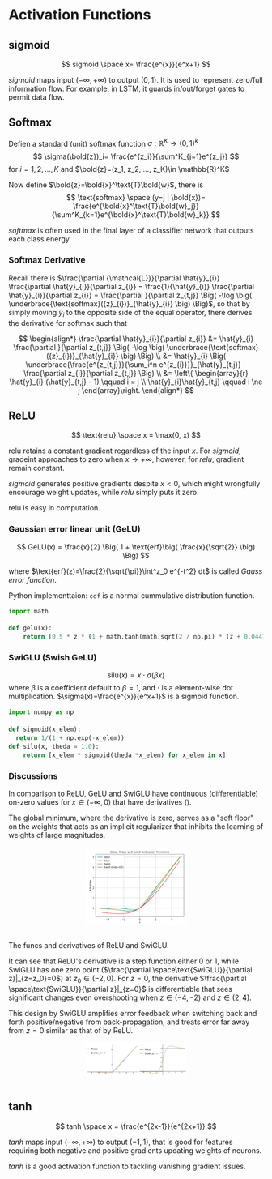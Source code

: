 # Activation Functions

## sigmoid

$$
sigmoid \space x=
\frac{e^{x}}{e^x+1}
$$

$sigmoid$ maps input $(-\infty, +\infty)$ to output $(0,1)$. It is used to represent zero/full information flow. For example, in LSTM, it guards in/out/forget gates to permit data flow.

## Softmax

Defien a standard (unit) softmax function $\sigma: \mathbb{R}^K \rightarrow (0,1)^k$
$$
\sigma(\bold{z})_i=
\frac{e^{z_i}}{\sum^K_{j=1}e^{z_j}}
$$
for $i=1,2,...,K$ and $\bold{z}=(z_1, z_2, ..., z_K)\in \mathbb{R}^K$

Now define $\bold{z}=\bold{x}^\text{T}\bold{w}$, there is
$$
\text{softmax} \space (y=j | \bold{x})=
\frac{e^{\bold{x}^\text{T}\bold{w}_j}}{\sum^K_{k=1}e^{\bold{x}^\text{T}\bold{w}_k}}
$$

$softmax$ is often used in the final layer of a classifier network that outputs each class energy.

### Softmax Derivative


Recall there is $\frac{\partial {\mathcal{L}}}{\partial \hat{y}_{i}} \frac{\partial \hat{y}_{i}}{\partial z_{i}} = \frac{1}{\hat{y}_{i}} \frac{\partial \hat{y}_{i}}{\partial z_{i}} = \frac{\partial }{\partial z_{t,j}} \Big( -\log \big( \underbrace{\text{softmax}({z}_{i})}_{\hat{y}_{i}} \big) \Big)$,
so that by simply moving $\hat{y}_{i}$ to the opposite side of the equal operator, there derives the derivative for $\text{softmax}$ such that

$$
\begin{align*}
  \frac{\partial \hat{y}_{i}}{\partial z_{i}} &=
  \hat{y}_{i} \frac{\partial }{\partial z_{t,j}} \Big( -\log \big( \underbrace{\text{softmax}({z}_{i})}_{\hat{y}_{i}} \big) \Big) 
\\ &=
  \hat{y}_{i} \Big( \underbrace{\frac{e^{z_{t,j}}}{\sum_i^n e^{z_{i}}}}_{\hat{y}_{t,j}} - \frac{\partial z_{i}}{\partial z_{t,j}} \Big)
\\ &=
    \left\{ \begin{array}{r}
        \hat{y}_{i} (\hat{y}_{t,j} - 1) \qquad i = j \\
        \hat{y}_{i}\hat{y}_{t,j} \qquad i \ne j
    \end{array}\right.
\end{align*}
$$


## ReLU

$$
\text{relu} \space x =
\max(0, x)
$$

$\text{relu}$ retains a constant gradient regardless of the input $x$. For $sigmoid$, gradeint approaches to zero when $x \rightarrow +\infty$, however, for $relu$, gradient remain constant.

$sigmoid$ generates positive gradients despite $x<0$, which might wrongfully encourage weight updates, while $relu$ simply puts it zero.

$\text{relu}$ is easy in computation.

### Gaussian error linear unit  (GeLU)

$$
GeLU(x) = \frac{x}{2} \Big( 1 + \text{erf}\big( \frac{x}{\sqrt{2}} \big) \Big)
$$

where $\text{erf}(z)=\frac{2}{\sqrt{\pi}}\int^z_0 e^{-t^2} dt$ is called *Gauss error function*.

Python implementtaion: `cdf` is a normal cummulative distribution function.

```py
import math

def gelu(x):
    return [0.5 * z * (1 + math.tanh(math.sqrt(2 / np.pi) * (z + 0.044715 * math.pow(z, 3)))) for z in x]
```


### SwiGLU (Swish GeLU)

$$
\text{silu}(x) = 
x \cdot \sigma(\beta x)
$$
where $\beta$ is a coefficient default to $\beta = 1$, and $\cdot$ is a element-wise dot multiplication.
$\sigma(x)=\frac{e^{x}}{e^x+1}$ is a sigmoid function.

```py
import numpy as np

def sigmoid(x_elem):
  return 1/(1 + np.exp(-x_elem))
def silu(x, theda = 1.0):
    return [x_elem * sigmoid(theda *x_elem) for x_elem in x]
```

### Discussions

In comparison to ReLU, GeLU and SwiGLU have continuous (differentiable) on-zero values for $x \in (-\infty, 0)$ that have derivatives ().

The global minimum, where the derivative is zero, serves as a "soft floor" on the weights that acts as an implicit regularizer that inhibits the learning of weights of large magnitudes.

<div style="display: flex; justify-content: center;">
      <img src="imgs/relu_and_variants.png" width="40%" height="40%" alt="relu_and_variants" />
</div>
</br>

The funcs and derivatives of ReLU and SwiGLU.

It can see that ReLU's derivative is a step function either 0 or 1, while SwiGLU has one zero point ($\frac{\partial \space\text{SwiGLU}}{\partial z}|_{z=z_0}=0$) at $z_0 \in (-2, 0)$.
For $z=0$, the derivative $\frac{\partial \space\text{SwiGLU}}{\partial z}|_{z=0}$ is differentiable that sees significant changes even overshooting when $z \in (-4, -2)$ and $z \in (2, 4)$.

This design by SwiGLU amplifies error feedback when switching back and forth positive/negative from back-propagation, and treats error far away from $z=0$ similar as that of by ReLU.

<div style="display: flex; justify-content: center;">
      <img src="imgs/relu_func_vs_derivative.png" width="40%" height="40%" alt="relu_func_vs_derivative" />
</div>
</br>

## tanh

$$
tanh \space x =
\frac{e^{2x-1}}{e^{2x+1}}
$$

$tanh$ maps input $(-\infty, +\infty)$ to output $(-1,1)$, that is good for features requiring both negative and positive gradients updating weights of neurons. 

$tanh$ is a good activation function to tackling vanishing gradient issues.

